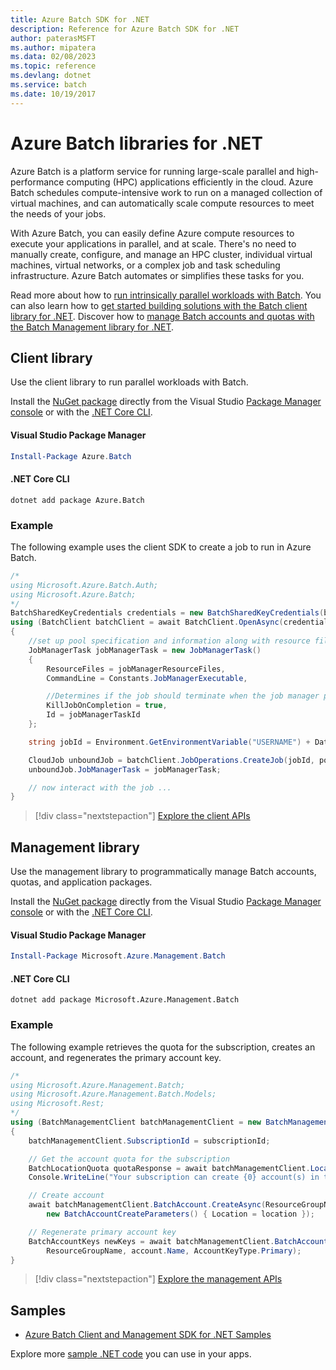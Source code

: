 ```yaml
---
title: Azure Batch SDK for .NET
description: Reference for Azure Batch SDK for .NET
author: paterasMSFT
ms.author: mipatera
ms.data: 02/08/2023
ms.topic: reference
ms.devlang: dotnet
ms.service: batch
ms.date: 10/19/2017
---
```

# Azure Batch libraries for .NET

Azure Batch is a platform service for running large-scale parallel and high-performance computing (HPC) applications efficiently in the cloud. Azure Batch schedules compute-intensive work to run on a managed collection of virtual machines, and can automatically scale compute resources to meet the needs of your jobs.

With Azure Batch, you can easily define Azure compute resources to execute your applications in parallel, and at scale. There's no need to manually create, configure, and manage an HPC cluster, individual virtual machines, virtual networks, or a complex job and task scheduling infrastructure. Azure Batch automates or simplifies these tasks for you.

Read more about how to [run intrinsically parallel workloads with Batch](/azure/batch/batch-technical-overview). You can also learn how to [get started building solutions with the Batch client library for .NET](/azure/batch/batch-dotnet-get-started). Discover how to [manage Batch accounts and quotas with the Batch Management library for .NET](/azure/batch/batch-management-dotnet).

## Client library

Use the client library to run parallel workloads with Batch.

Install the [NuGet package](https://www.nuget.org/packages/Azure.Batch) directly from the Visual Studio [Package Manager console][PackageManager] or with the [.NET Core CLI][DotNetCLI].

#### Visual Studio Package Manager

```powershell
Install-Package Azure.Batch
```

#### .NET Core CLI

```dotnetcli
dotnet add package Azure.Batch
```

### Example

The following example uses the client SDK to create a job to run in Azure Batch.

```csharp
/*
using Microsoft.Azure.Batch.Auth;
using Microsoft.Azure.Batch;
*/
BatchSharedKeyCredentials credentials = new BatchSharedKeyCredentials(batchUrl, accountName, accountKey);
using (BatchClient batchClient = await BatchClient.OpenAsync(credentials))
{
    //set up pool specification and information along with resource files here
    JobManagerTask jobManagerTask = new JobManagerTask()
    {
        ResourceFiles = jobManagerResourceFiles,
        CommandLine = Constants.JobManagerExecutable,

        //Determines if the job should terminate when the job manager process exits.
        KillJobOnCompletion = true,
        Id = jobManagerTaskId
    };

    string jobId = Environment.GetEnvironmentVariable("USERNAME") + DateTime.UtcNow.ToString("yyyyMMdd-HHmmss");

    CloudJob unboundJob = batchClient.JobOperations.CreateJob(jobId, poolInformation);
    unboundJob.JobManagerTask = jobManagerTask;

    // now interact with the job ...
}
```

> [!div class="nextstepaction"]
> [Explore the client APIs](/dotnet/api/overview/azure/batch/client)

## Management library

Use the management library to programmatically manage Batch accounts, quotas, and application packages.

Install the [NuGet package](https://www.nuget.org/packages/Microsoft.Azure.Management.Batch) directly from the Visual Studio [Package Manager console][PackageManager] or with the [.NET Core CLI][DotNetCLI].

#### Visual Studio Package Manager

```powershell
Install-Package Microsoft.Azure.Management.Batch
```

#### .NET Core CLI

```dotnetcli
dotnet add package Microsoft.Azure.Management.Batch
```

### Example

The following example retrieves the quota for the subscription, creates an account, and regenerates the primary account key.

```csharp
/*
using Microsoft.Azure.Management.Batch;
using Microsoft.Azure.Management.Batch.Models;
using Microsoft.Rest;
*/
using (BatchManagementClient batchManagementClient = new BatchManagementClient(new TokenCredentials(accessToken)))
{
    batchManagementClient.SubscriptionId = subscriptionId;

    // Get the account quota for the subscription
    BatchLocationQuota quotaResponse = await batchManagementClient.Location.GetQuotasAsync(location);
    Console.WriteLine("Your subscription can create {0} account(s) in the {1} region.", quotaResponse.AccountQuota, location);

    // Create account
    await batchManagementClient.BatchAccount.CreateAsync(ResourceGroupName, accountName, 
        new BatchAccountCreateParameters() { Location = location });

    // Regenerate primary account key
    BatchAccountKeys newKeys = await batchManagementClient.BatchAccount.RegenerateKeyAsync(
        ResourceGroupName, account.Name, AccountKeyType.Primary);
}
```

> [!div class="nextstepaction"]
> [Explore the management APIs](/dotnet/api/overview/azure/batch/management)

## Samples

* [Azure Batch Client and Management SDK for .NET Samples](https://github.com/Azure/azure-batch-samples/tree/master/CSharp)

Explore more [sample .NET code](https://azure.microsoft.com/resources/samples/?platform=dotnet) you can use in your apps.

[PackageManager]: https://docs.microsoft.com/nuget/tools/package-manager-console
[DotNetCLI]: https://docs.microsoft.com/dotnet/core/tools/dotnet-add-package